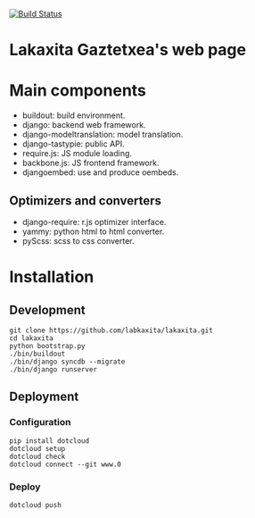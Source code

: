 [![Build Status](https://travis-ci.org/labkaxita/lakaxita.png)](https://travis-ci.org/labkaxita/lakaxita)

Lakaxita Gaztetxea's web page
=============================


Main components
===============

- buildout: build environment.
- django: backend web framework.
- django-modeltranslation: model translation.
- django-tastypie: public API.
- require.js: JS module loading.
- backbone.js: JS frontend framework.
- djangoembed: use and produce oembeds.

Optimizers and converters 
-------------------------

- django-require: r.js optimizer interface.
- yammy: python html to html converter.
- pyScss: scss to css converter.


Installation
============

Development
-----------

    git clone https://github.com/labkaxita/lakaxita.git
    cd lakaxita
    python bootstrap.py
    ./bin/buildout
    ./bin/django syncdb --migrate
    ./bin/django runserver


Deployment
----------

### Configuration
    pip install dotcloud
    dotcloud setup
    dotcloud check
    dotcloud connect --git www.0

### Deploy
    dotcloud push

